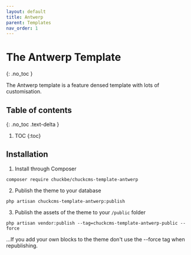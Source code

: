 ```yaml
---
layout: default
title: Antwerp
parent: Templates
nav_order: 1
---
```

# The Antwerp Template
{: .no_toc }

The Antwerp template is a feature densed template with lots of customisation. 

## Table of contents
{: .no_toc .text-delta }

1. TOC
{:toc}

## Installation

1. Install through Composer

``` composer require chuckbe/chuckcms-template-antwerp ```

2. Publish the theme to your database

``` php artisan chuckcms-template-antwerp:publish ```

3. Publish the assets of the theme to your `/public` folder

``` php artisan vendor:publish --tag=chuckcms-template-antwerp-public --force ```

...If you add your own blocks to the theme don't use the --force tag when republishing.